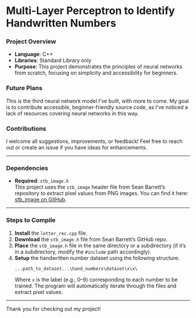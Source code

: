 # Multi-Layer Perceptron to Identify Handwritten Numbers  

### Project Overview  
- **Language**: C++  
- **Libraries**: Standard Library only  
- **Purpose**: This project demonstrates the principles of neural networks from scratch, focusing on simplicity and accessibility for beginners.  

### Future Plans  
This is the third neural network model I’ve built, with more to come. My goal is to contribute accessible, beginner-friendly source code, as I've noticed a lack of resources covering neural networks in this way.  

### Contributions  
I welcome all suggestions, improvements, or feedback! Feel free to reach out or create an issue if you have ideas for enhancements.  

---

### Dependencies  
- **Required**: `stb_image.h`  
This project uses the `stb_image` header file from Sean Barrett’s repository to extract pixel values from PNG images. You can find it here: [stb_image on GitHub](https://github.com/nothings/stb).  

---

### Steps to Compile  
1. **Install** the `letter_rec.cpp` file.  
2. **Download** the `stb_image.h` file from Sean Barrett’s GitHub repo.  
3. **Place** the `stb_image.h` file in the same directory or a subdirectory (if it’s in a subdirectory, modify the `#include` path accordingly).  
4. **Setup** the handwritten number dataset using the following structure:  
   ```  
   ...path_to_dataset...\hand_numbers\dataset\x\x\  
   ```  
   Where `x` is the label (e.g., 0–9) corresponding to each number to be trained. The program will automatically iterate through the files and extract pixel values.  

---

Thank you for checking out my project!
